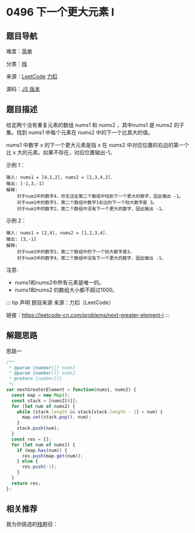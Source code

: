 # 0496 下一个更大元素 I


## 题目导航

难度：[简单](/solution/easy/)

分类：[栈](/art/stack.html)

来源：[LeetCode](https://leetcode.com/problems/next-greater-element-i/)  [力扣](https://leetcode-cn.com/problems/next-greater-element-i/)

源码：[JS 版本](https://github.com/swpuLeo/leetcode/blob/master/src/easy/0496-next-greater-element-i.js)






## 题目描述

给定两个没有重复元素的数组 nums1 和 nums2 ，其中nums1 是 nums2 的子集。找到 nums1 中每个元素在 nums2 中的下一个比其大的值。

nums1 中数字 x 的下一个更大元素是指 x 在 nums2 中对应位置的右边的第一个比 x 大的元素。如果不存在，对应位置输出-1。

示例 1：

```
输入: nums1 = [4,1,2], nums2 = [1,3,4,2].
输出: [-1,3,-1]
解释:
    对于num1中的数字4，你无法在第二个数组中找到下一个更大的数字，因此输出 -1。
    对于num1中的数字1，第二个数组中数字1右边的下一个较大数字是 3。
    对于num1中的数字2，第二个数组中没有下一个更大的数字，因此输出 -1。
```

示例 2：

```
输入: nums1 = [2,4], nums2 = [1,2,3,4].
输出: [3,-1]
解释:
    对于num1中的数字2，第二个数组中的下一个较大数字是3。
    对于num1中的数字4，第二个数组中没有下一个更大的数字，因此输出 -1。
```


注意:

- nums1和nums2中所有元素是唯一的。
- nums1和nums2 的数组大小都不超过1000。


::: tip 声明 题目来源
来源：力扣（LeetCode）

链接：https://leetcode-cn.com/problems/next-greater-element-i
:::



## 解题思路


思路一

```js
/**
 * @param {number[]} nums1
 * @param {number[]} nums2
 * @return {number[]}
 */
var nextGreaterElement = function(nums1, nums2) {
  const map = new Map();
  const stack = [nums2[0]];
  for (let num of nums2) {
    while (stack.length && stack[stack.length - 1] < num) {
      map.set(stack.pop(), num);
    }
    stack.push(num);
  }
  const res = [];
  for (let num of nums1) {
    if (map.has(num)) {
      res.push(map.get(num));
    } else {
      res.push(-1);
    }
  }
  return res;
};
```





## 相关推荐

我为你挑选的[栈](/art/stack.html)题目：
